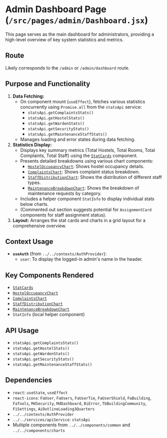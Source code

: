 # Admin Dashboard Page (`/src/pages/admin/Dashboard.jsx`)

This page serves as the main dashboard for administrators, providing a high-level overview of key system statistics and metrics.

## Route

Likely corresponds to the `/admin` or `/admin/dashboard` route.

## Purpose and Functionality

1.  **Data Fetching:**
    - On component mount (`useEffect`), fetches various statistics concurrently using `Promise.all` from the `statsApi` service:
      - `statsApi.getComplaintsStats()`
      - `statsApi.getHostelStats()`
      - `statsApi.getWardenStats()`
      - `statsApi.getSecurityStats()`
      - `statsApi.getMaintenanceStaffStats()`
    - Manages loading and error states during data fetching.
2.  **Statistics Display:**
    - Displays key summary metrics (Total Hostels, Total Rooms, Total Complaints, Total Staff) using the [`StatCards`](../../components/common/StatCards.md) component.
    - Presents detailed breakdowns using various chart components:
      - [`HostelOccupancyChart`](../../components/charts/HostelOccupancyChart.md): Shows hostel occupancy details.
      - [`ComplaintsChart`](../../components/charts/ComplaintsChart.md): Shows complaint status breakdown.
      - [`StaffDistributionChart`](../../components/charts/StaffDistributionChart.md): Shows the distribution of different staff types.
      - [`MaintenanceBreakdownChart`](../../components/charts/MaintenanceBreakdownChart.md): Shows the breakdown of maintenance requests by category.
    - Includes a helper component `StatInfo` to display individual stats below charts.
    - (Commented out section suggests potential for `AssignmentCard` components for staff assignment status).
3.  **Layout:** Arranges the stat cards and charts in a grid layout for a comprehensive overview.

## Context Usage

- **`useAuth`** (from `../../contexts/AuthProvider`):
  - `user`: To display the logged-in admin's name in the header.

## Key Components Rendered

- [`StatCards`](../../components/common/StatCards.md)
- [`HostelOccupancyChart`](../../components/charts/HostelOccupancyChart.md)
- [`ComplaintsChart`](../../components/charts/ComplaintsChart.md)
- [`StaffDistributionChart`](../../components/charts/StaffDistributionChart.md)
- [`MaintenanceBreakdownChart`](../../components/charts/MaintenanceBreakdownChart.md)
- `StatInfo` (local helper component)

## API Usage

- `statsApi.getComplaintsStats()`
- `statsApi.getHostelStats()`
- `statsApi.getWardenStats()`
- `statsApi.getSecurityStats()`
- `statsApi.getMaintenanceStaffStats()`

## Dependencies

- `react`: `useState`, `useEffect`
- `react-icons`: `FaUser`, `FaUsers`, `FaUserTie`, `FaUserShield`, `FaBuilding`, `FaTools`, `MdSecurity`, `MdDashboard`, `BiError`, `TbBuildingCommunity`, `FiSettings`, `AiOutlineLoading3Quarters`
- `../../contexts/AuthProvider`
- `../../services/apiService`: `statsApi`
- Multiple components from `../../components/common` and `../../components/charts`
